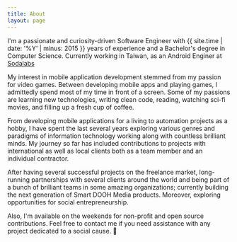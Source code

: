 ```yaml
---
title: About
layout: page
---
```

<!-- ![Profile Image]({{ site.url }}/{{ site.picture }}) -->
<!-- ![Site Logo](https://xuhaibahmad.github.io/assets/images/Logo.png?raw=true "Title") -->

<p>I'm a passionate and curiosity-driven Software Engineer with {{ site.time | date: '%Y' | minus: 2015 }} years of experience and a Bachelor's degree in Computer Science. Currently working in Taiwan, as an Android Enginer at <a href="http://www.sodalabs.co/">Sodalabs</a></p>

<p>My interest in mobile application development stemmed from my passion for video games. Between developing mobile apps and playing games, I admittedly spend most of my time in front of a screen. Some of my passions are learning new technologies, writing clean code, reading, watching sci-fi movies, and filling up a fresh cup of coffee.</p>

<p>From developing mobile applications for a living to automation projects as a hobby, I have spent the last several years exploring various genres and paradigms of information technology working along with countless brilliant minds. My journey so far has included contributions to projects with international as well as local clients both as a team member and an individual contractor.</p>

<p>After having several successful projects on the freelance market, long-running partnerships with several clients around the world and being part of a bunch of brilliant teams in some amazing organizations; currently building the next generation of Smart DOOH Media products. Moreover, exploring opportunities for social entrepreneurship.</p>

<p>Also, I'm available on the weekends for non-profit and open source contributions. Feel free to contact me if you need assistance with any project dedicated to a social cause. 🙂</p>
